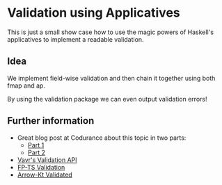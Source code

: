 # Validation using Applicatives

This is just a small show case how to use the magic powers
of Haskell's applicatives to implement a readable validation.

## Idea

We implement field-wise validation and
then chain it together using both fmap and ap.

By using the validation package we can even
output validation errors!

## Further information

* Great blog post at Codurance about this topic in two parts:
  * [Part 1](https://codurance.com/2017/11/30/applicatives-validation/)
  * [Part 2](https://codurance.com/2018/01/11/applicatives-validation/)
* [Vavr's Validation API](https://www.vavr.io/vavr-docs/#_validation)
* [FP-TS Validation](https://github.com/gcanti/fp-ts/blob/master/src/Validation.ts)
* [Arrow-Kt Validated](https://arrow-kt.io/docs/datatypes/validated/)
